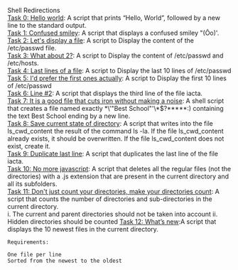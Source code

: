 Shell Redirections</br>
[Task 0: Hello world](): A script that prints “Hello, World”, followed by a new line to the standard output.</br>
[Task 1: Confused smiley](): A script that displays a confused smiley "(Ôo)'.</br>
[Task 2: Let's display a file](): A script to Display the content of the /etc/passwd file.</br>
[Task 3: What about 2?](): A script to Display the content of /etc/passwd and /etc/hosts.</br>
[Task 4: Last lines of a file](): A script to Display the last 10 lines of /etc/passwd</br>
[Task 5: I'd prefer the first ones actually](): A script to Display the first 10 lines of /etc/passwd</br>
[Task 6: Line #2](): A script that displays the third line of the file iacta.</br>
[Task 7: It is a good file that cuts iron without making a noise](): A shell script that creates a file named exactly \*\\'"Best School"\'\\*$\?\*\*\*\*\*:) containing the text Best School ending by a new line.</br>
[Task 8: Save current state of directory](): A script that writes into the file ls_cwd_content the result of the command ls -la. If the file ls_cwd_content already exists, it should be overwritten. If the file ls_cwd_content does not exist, create it.</br>
[Task 9: Duplicate last line](): A script that duplicates the last line of the file iacta.</br>
[Task 10: No more javascript](): A script that deletes all the regular files (not the directories) with a .js extension that are present in the current directory and all its subfolders.</br>
[Task 11: Don't just count your directories, make your directories count](): A script that counts the number of directories and sub-directories in the current directory.</br>
	i. The current and parent directories should not be taken into account
	ii. Hidden directories should be counted
[Task 12: What’s new]():A script that displays the 10 newest files in the current directory.

	Requirements:

	One file per line
	Sorted from the newest to the oldest
